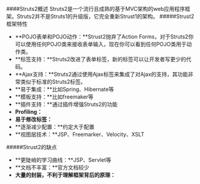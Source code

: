 ####Struts2概述
Struts2是一个流行且成熟的基于MVC架构的web应用程序框架。Struts2并不是Struts1的升级版，它完全重新Strust1的架构。
#####Strust2框架特性
- **POJO表单和POJO动作：**Strust2抛弃了Action Forms，对于Struts2你可以使用任何POJO类来接收表单输入，现在你可以看到任何POJO类用于动作类。
- **标签支持：**Struts2改进了表单标签，新的标签可以让开发者写更少的代码。
- **Ajax支持：**Struts2通过使用Ajax标签来集成了对Ajax的支持，其功能非常类似于标准的Struts2标签。
- **易于集成：**比如Spring、Hibernate等
- **模板支持：**比如freemaker等
- **插件支持：**通过插件增强Struts2的功能
- **Profiling：**
- **易于修改标签：**
- **逐渐减少配置：**约定大于配置
- **视图层技术：**JSP、Freemarker、Velocity、XSLT

#####Strust2的缺点
- **更陡峭的学习曲线：**JSP、Servlet等
- **文档不丰富：**官方文档较少
- **大量的封装，不利于理解框架背后的原理：**

